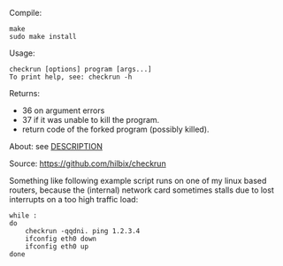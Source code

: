 Compile:

```
make
sudo make install
```

Usage:

```
checkrun [options] program [args...]
To print help, see: checkrun -h
```

Returns:

- 36 on argument errors
- 37 if it was unable to kill the program.
- return code of the forked program (possibly killed).

About: see [DESCRIPTION](DESCRIPTION)

Source: https://github.com/hilbix/checkrun

Something like following example script runs on one of my linux based
routers, because the (internal) network card sometimes stalls due to
lost interrupts on a too high traffic load:

```
while :
do
	checkrun -qqdni. ping 1.2.3.4
	ifconfig eth0 down
	ifconfig eth0 up
done
```

